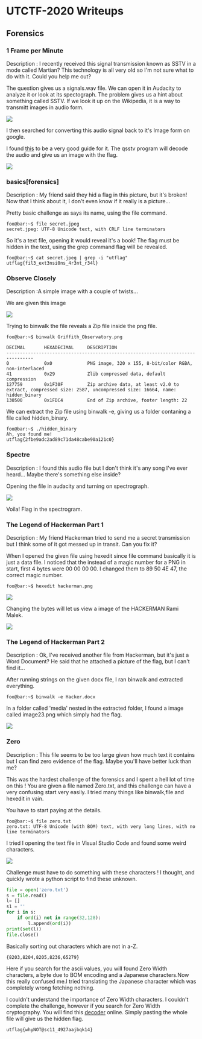 # UTCTF-2020 Writeups

## Forensics

### 1 Frame per Minute

Description : I recently received this signal transmission known as SSTV in a mode called Martian? This technology is all very old so I'm not sure what to do with it. Could you help me out?

The question gives us a signals.wav file. We can open it in Audacity to analyze it or look at its spectograph.
The problem gives us a hint about something called SSTV.
If we look it up on the Wikipedia, it is a way to transmitt images in audio form.

![](./images/1framescreen.png)

I then searched for converting this audio signal back to it's Image form on google.

I found [this](https://ourcodeworld.com/articles/read/956/how-to-convert-decode-a-slow-scan-television-transmissions-sstv-audio-file-to-images-using-qsstv-in-ubuntu-18-04) to be a very good guide for it.
The qsstv program will decode the audio and give us an image with the flag.

![](./images/1frame.png)

### basics[forensics]

Description : My friend said they hid a flag in this picture, but it's broken! Now that I think about it, I don't even know if it really is a picture...

Pretty basic challenge as says its name, using the file  command.

```console
foo@bar:~$ file secret.jpeg
secret.jpeg: UTF-8 Unicode text, with CRLF line terminators
```

So it's a text file, opening it would reveal it's a book!
The flag must be hidden in the text, using the grep command flag will be revealed.
```console
foo@bar:~$ cat secret.jpeg | grep -i "utflag"
utflag{fil3_ext3nsi0ns_4r3nt_r34l}
```

### Observe Closely

Description :A simple image with a couple of twists...

We are given this image

![](./Observe_Closely/Griffith_Observatory.png)

Trying to binwalk the file reveals a Zip file inside the png file.
```console
foo@bar:~$ binwalk Griffith_Observatory.png 

DECIMAL       HEXADECIMAL     DESCRIPTION
--------------------------------------------------------------------------------
0             0x0             PNG image, 320 x 155, 8-bit/color RGBA, non-interlaced
41            0x29            Zlib compressed data, default compression
127759        0x1F30F         Zip archive data, at least v2.0 to extract, compressed size: 2587, uncompressed size: 16664, name: hidden_binary
130500        0x1FDC4         End of Zip archive, footer length: 22
```

We can extract the Zip file using binwalk -e, giving us a folder contaning a file called hidden_binary.

```console
foo@bar:~$ ./hidden_binary 
Ah, you found me!
utflag{2fbe9adc2ad89c71da48cabe90a121c0}
```
### Spectre

Description : I found this audio file but I don't think it's any song I've ever heard... Maybe there's something else inside?

Opening the file in audacity and turning on spectrograph.

![](./images/spectrescreen.png)

Voila! Flag in the spectrogram.

### The Legend of Hackerman Part 1

Description : My friend Hackerman tried to send me a secret transmission but I think some of it got messed up in transit. Can you fix it?

When I opened the given file using hexedit since file command basically it is just a data file.
I noticed that the instead of a magic number for a PNG in start, first 4 bytes were 00 00 00 00.
I changed them to 89 50 4E 47, the correct magic number.
```console
foo@bar:~$ hexedit hackerman.png
```

![](./images/legend1screen.png)

Changing the bytes will let us view a image of the HACKERMAN Rami Malek.

![](./The_Legend_of_Hackerman_Pt._1/correct.png)

### The Legend of Hackerman Part 2

Description : Ok, I've received another file from Hackerman, but it's just a Word Document? He said that he attached a picture of the flag, but I can't find it...

After running strings on the given docx file, I ran binwalk and extracted everything.
```console
foo@bar:~$ binwalk -e Hacker.docx
```

In a folder called 'media' nested in the extracted folder, I found a image called image23.png which simply had the flag.

![](The_Legend_of_Hackerman_Pt._2/_Hacker.docx.extracted/word/media/image23.png)

### Zero

Description : This file seems to be too large given how much text it contains but I can find zero evidence of the flag. Maybe you'll have better luck than me?

This was the hardest challenge of the forensics and I spent a hell lot of time on this !
You are given a file named Zero.txt, and this challenge can have a very confusing start very easily. I tried many things like binwalk,file and hexedit in vain.

You have to start paying at the details.

```console
foo@bar:~$ file zero.txt
zero.txt: UTF-8 Unicode (with BOM) text, with very long lines, with no line terminators
```

I tried I opening the text file in Visual Studio Code and found some weird characters.

![](./images/zeroscreen.png)

Challenge must have to do something with these characters ! I thought, and quickly wrote a python script to find these unknown.
```python
file = open('zero.txt')
s = file.read()
l= []
s1 = ''
for i in s:
    if ord(i) not in range(32,128):
        l.append(ord(i))
print(set(l))
file.close()
```
Basically sorting out characters which are not in a-Z.

```
{8203,8204,8205,8236,65279}
```

Here if you search for the ascii values, you will found Zero Width characters, a byte due to BOM encoding and a Japanese characters.Now this really confused me.I tried translating the Japanese character which was completely wrong fetching nothing.

I couldn't understand the importance of Zero Width characters. I couldn't complete the challenge, however if you search for Zero Width cryptography. You will find this [decoder](https://330k.github.io/misc_tools/unicode_steganography.html) online.
Simply pasting the whole file will give us the hidden flag.

```utflag{whyNOT@sc11_4927aajbqk14}```
